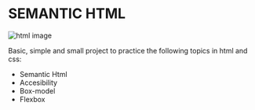 # SEMANTIC HTML

![html image](https://images.pexels.com/photos/1591061/pexels-photo-1591061.jpeg)

Basic, simple and small project to practice the following topics in html and css:

-   Semantic Html
-   Accesibility
-   Box-model
-   Flexbox
